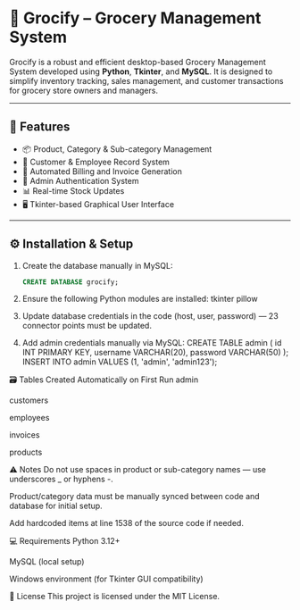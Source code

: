 # 🛒 Grocify – Grocery Management System

Grocify is a robust and efficient desktop-based Grocery Management System developed using **Python**, **Tkinter**, and **MySQL**. It is designed to simplify inventory tracking, sales management, and customer transactions for grocery store owners and managers.

---

## 🚀 Features

- 📦 Product, Category & Sub-category Management
- 👥 Customer & Employee Record System
- 🧾 Automated Billing and Invoice Generation
- 🔐 Admin Authentication System
- 📊 Real-time Stock Updates
- 🖥️ Tkinter-based Graphical User Interface

---

## ⚙️ Installation & Setup

1. Create the database manually in MySQL:
   ```sql
   CREATE DATABASE grocify;
2. Ensure the following Python modules are installed:
tkinter
pillow

3. Update database credentials in the code (host, user, password) — 23 connector points must be updated.
   
4. Add admin credentials manually via MySQL:
   CREATE TABLE admin (
  id INT PRIMARY KEY,
  username VARCHAR(20),
  password VARCHAR(50)
);
INSERT INTO admin VALUES (1, 'admin', 'admin123');


🗃️ Tables Created Automatically on First Run
admin

customers

employees

invoices

products

⚠️ Notes
Do not use spaces in product or sub-category names — use underscores _ or hyphens -.

Product/category data must be manually synced between code and database for initial setup.

Add hardcoded items at line 1538 of the source code if needed.

💻 Requirements
Python 3.12+

MySQL (local setup)

Windows environment (for Tkinter GUI compatibility)

📄 License
This project is licensed under the MIT License.
